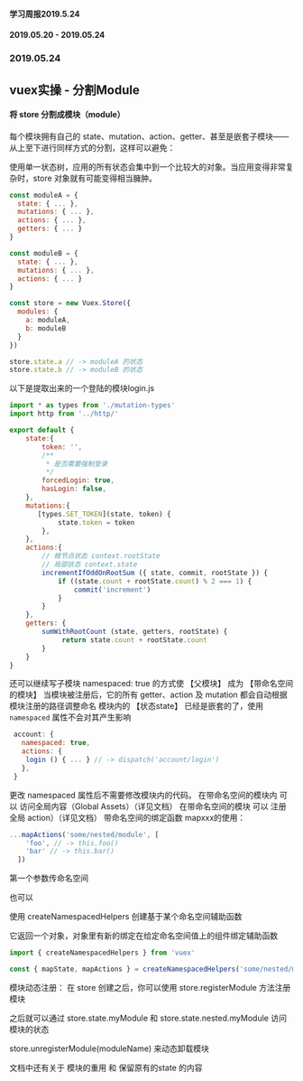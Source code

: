 #### 学习周报2019.5.24

#### 2019.05.20 - 2019.05.24

### 2019.05.24

## vuex实操 - 分割Module

#### 将 store 分割成**模块（module）**

每个模块拥有自己的 state、mutation、action、getter、甚至是嵌套子模块——从上至下进行同样方式的分割，这样可以避免：

使用单一状态树，应用的所有状态会集中到一个比较大的对象。当应用变得非常复杂时，store 对象就有可能变得相当臃肿。

```js
const moduleA = {
  state: { ... },
  mutations: { ... },
  actions: { ... },
  getters: { ... }
}

const moduleB = {
  state: { ... },
  mutations: { ... },
  actions: { ... }
}

const store = new Vuex.Store({
  modules: {
    a: moduleA,
    b: moduleB
  }
})

store.state.a // -> moduleA 的状态
store.state.b // -> moduleB 的状态
```

以下是提取出来的一个登陆的模块login.js

```js
import * as types from './mutation-types'
import http from '../http/'

export default {
    state:{
        token: '',
        /**
         * 是否需要强制登录
         */
        forcedLogin: true,
        hasLogin: false,
    },
    mutations:{
       [types.SET_TOKEN](state, token) {
            state.token = token
        },
    },
    actions:{
        // 根节点状态 context.rootState
        // 局部状态 context.state
        incrementIfOddOnRootSum ({ state, commit, rootState }) {
            if ((state.count + rootState.count) % 2 === 1) {
                commit('increment')
            }
        }
    },
    getters: {
        sumWithRootCount (state, getters, rootState) {
             return state.count + rootState.count
        }
    }
}

```

 还可以继续写子模块
 namespaced: true 的方式使 【父模块】 成为 【带命名空间的模块】
 当模块被注册后，它的所有 getter、action 及 mutation 都会自动根据模块注册的路径调整命名
 模块内的 【状态state】 已经是嵌套的了，使用 `namespaced` 属性不会对其产生影响

```js
 account: {
   namespaced: true,
   actions: {
   	login () { ... } // -> dispatch('account/login')
   },
 }
```

 更改 namespaced 属性后不需要修改模块内的代码。
 在带命名空间的模块内 可以 访问全局内容（Global Assets）（详见文档）
 在带命名空间的模块 可以 注册全局 action）（详见文档）
 带命名空间的绑定函数 mapxxx的使用：

```js
...mapActions('some/nested/module', [
    'foo', // -> this.foo()
    'bar' // -> this.bar()
  ]) 
```
第一个参数传命名空间



也可以

使用 createNamespacedHelpers 创建基于某个命名空间辅助函数

它返回一个对象，对象里有新的绑定在给定命名空间值上的组件绑定辅助函数

```js
import { createNamespacedHelpers } from 'vuex'

const { mapState, mapActions } = createNamespacedHelpers('some/nested/module')
```

模块动态注册： 在 store 创建之后，你可以使用 store.registerModule 方法注册模块

之后就可以通过 store.state.myModule 和 store.state.nested.myModule 访问模块的状态

store.unregisterModule(moduleName) 来动态卸载模块

文档中还有关于 模块的重用 和 保留原有的state 的内容